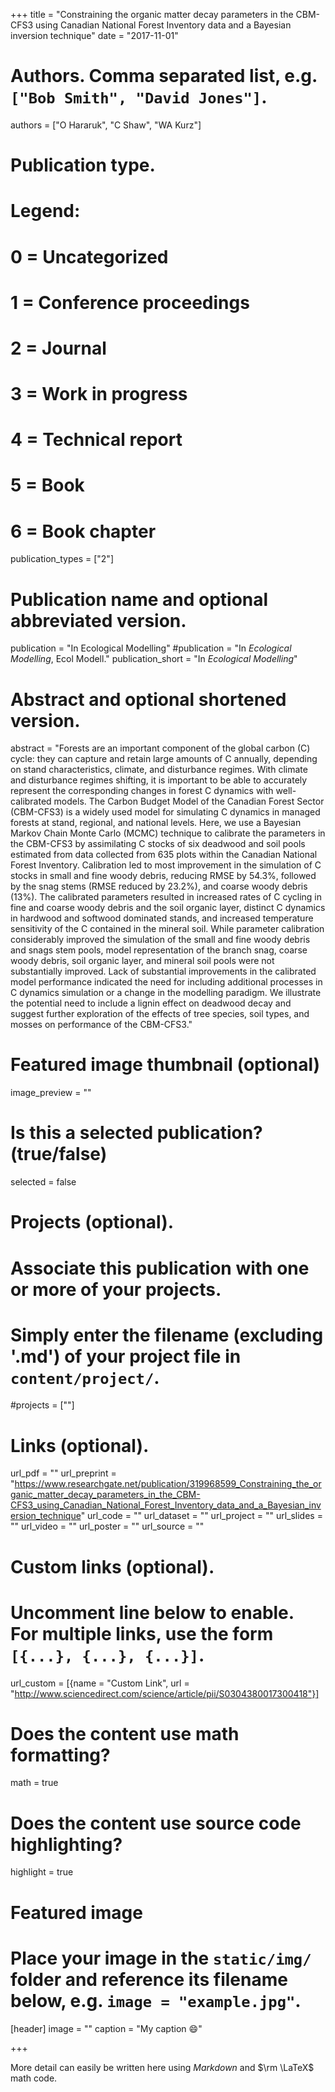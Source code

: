 +++
title = "Constraining the organic matter decay parameters in the CBM-CFS3 using Canadian National Forest Inventory data and a Bayesian inversion technique"
date = "2017-11-01"

# Authors. Comma separated list, e.g. `["Bob Smith", "David Jones"]`.
authors = ["O Hararuk", "C Shaw", "WA Kurz"]

# Publication type.
# Legend:
# 0 = Uncategorized
# 1 = Conference proceedings
# 2 = Journal
# 3 = Work in progress
# 4 = Technical report
# 5 = Book
# 6 = Book chapter
publication_types = ["2"]

# Publication name and optional abbreviated version.
publication = "In Ecological Modelling"
#publication = "In *Ecological Modelling*, Ecol Modell."
publication_short = "In *Ecological Modelling*"

# Abstract and optional shortened version.
abstract = "Forests are an important component of the global carbon (C) cycle: they can capture and retain large amounts of C annually, depending on stand characteristics, climate, and disturbance regimes. With climate and disturbance regimes shifting, it is important to be able to accurately represent the corresponding changes in forest C dynamics with well-calibrated models. The Carbon Budget Model of the Canadian Forest Sector (CBM-CFS3) is a widely used model for simulating C dynamics in managed forests at stand, regional, and national levels. Here, we use a Bayesian Markov Chain Monte Carlo (MCMC) technique to calibrate the parameters in the CBM-CFS3 by assimilating C stocks of six deadwood and soil pools estimated from data collected from 635 plots within the Canadian National Forest Inventory. Calibration led to most improvement in the simulation of C stocks in small and fine woody debris, reducing RMSE by 54.3%, followed by the snag stems (RMSE reduced by 23.2%), and coarse woody debris (13%). The calibrated parameters resulted in increased rates of C cycling in fine and coarse woody debris and the soil organic layer, distinct C dynamics in hardwood and softwood dominated stands, and increased temperature sensitivity of the C contained in the mineral soil. While parameter calibration considerably improved the simulation of the small and fine woody debris and snags stem pools, model representation of the branch snag, coarse woody debris, soil organic layer, and mineral soil pools were not substantially improved. Lack of substantial improvements in the calibrated model performance indicated the need for including additional processes in C dynamics simulation or a change in the modelling paradigm. We illustrate the potential need to include a lignin effect on deadwood decay and suggest further exploration of the effects of tree species, soil types, and mosses on performance of the CBM-CFS3."

# Featured image thumbnail (optional)
image_preview = ""

# Is this a selected publication? (true/false)
selected = false

# Projects (optional).
#   Associate this publication with one or more of your projects.
#   Simply enter the filename (excluding '.md') of your project file in `content/project/`.
#projects = [""]

# Links (optional).
url_pdf = ""
url_preprint = "https://www.researchgate.net/publication/319968599_Constraining_the_organic_matter_decay_parameters_in_the_CBM-CFS3_using_Canadian_National_Forest_Inventory_data_and_a_Bayesian_inversion_technique"
url_code = ""
url_dataset = ""
url_project = ""
url_slides = ""
url_video = ""
url_poster = ""
url_source = ""

# Custom links (optional).
#   Uncomment line below to enable. For multiple links, use the form `[{...}, {...}, {...}]`.
url_custom = [{name = "Custom Link", url = "http://www.sciencedirect.com/science/article/pii/S0304380017300418"}]

# Does the content use math formatting?
math = true

# Does the content use source code highlighting?
highlight = true

# Featured image
# Place your image in the `static/img/` folder and reference its filename below, e.g. `image = "example.jpg"`.
[header]
image = ""
caption = "My caption :smile:"

+++

More detail can easily be written here using *Markdown* and $\rm \LaTeX$ math code.

